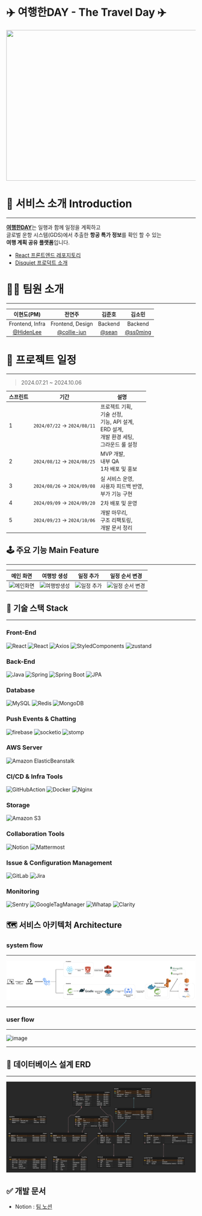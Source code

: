 # ✈️ 여행한DAY - The Travel Day ✈️
<img src="https://github.com/user-attachments/assets/4e55ff08-286e-4ce3-85cd-ecb81031213d" width="600" height="400" align="center"/>

# 🔎 서비스 소개 Introduction

---
[**여행한DAY**](https://www.thetravelday.co.kr/)는 일행과 함께 일정을 계획하고 
<br>
글로벌 운항 시스템(GDS)에서 추출한 **항공 특가 정보**를 확인 할 수 있는 
<br>
**여행 계획 공유 플랫폼**입니다.
* [React 프론트엔드 레포지토리](https://github.com/100-hours-a-week/5-CKNS-final-front)
* [Disquiet 프로덕트 소개](https://disquiet.io/product/%EC%97%AC%ED%96%89%ED%95%9Cday)

# 👨‍💻 팀원 소개 

---
| <center>이현도(PM)</center>              | <center>전연주</center>                               | <center>김준호</center>                | <center>김소민</center>                                    |
|----------------------------------|----------------------------------------------|------------------------------|---------------------------------------------------------|
| <center>Frontend, Infra</center>      | <center>Frontend, Design</center>               | <center>Backend</center>      | <center>Backend</center>                                |
| <center>[@HidenLee](https://github.com/HidenLee)</center> | <center>[@collie-jun](https://github.com/collie-jun)</center> | <center>[@sean](https://github.com/grulla79)</center> | <center>[@ss0ming](https://github.com/ss0ming)</center> |

# 📅 프로젝트 일정

---
> 2024.07.21 ~ 2024.10.06

| 스프린트  | 기간                          | 설명                                                                               |
|---------|-----------------------------|----------------------------------------------------------------------------------|
| 1       | `2024/07/22` → `2024/08/11` | 프로젝트 기획, <br/>기술 선정, <br/>기능, API 설계, <br/>ERD 설계, <br/>개발 환경 세팅, <br/>그라운드 룰 설정 |
| 2       | `2024/08/12` → `2024/08/25` | MVP 개발, <br/> 내부 QA<br/>1차 배포 및 홍보                                               |
| 3       | `2024/08/26` → `2024/09/08` | 실 서비스 운영,<br/> 사용자 피드백 반영, <br/> 부가 기능 구현                                        |
| 4       | `2024/09/09` → `2024/09/20` | 2차 배포 및 운영                                                                       |
| 5       | `2024/09/23` → `2024/10/06` | 개발 마무리, <br/> 구조 리팩토링, <br/>개발 문서 정리                                             |



## 🕹 주요 기능️ Main Feature

---


메인 화면| 여행방 생성                                                                                                               | 일정 추가                                                                                                                |일정 순서 변경
--- |----------------------------------------------------------------------------------------------------------------------|----------------------------------------------------------------------------------------------------------------------| --- |
<img alt="메인화면" src="https://github.com/user-attachments/assets/3aea0eb9-46d4-4aa6-813d-6143481f1854" width="100"/> | <img alt="여행방생성" src="https://github.com/user-attachments/assets/333234c0-d9f6-472a-9554-93b1f09730dd" width="100"/> | <img alt="일정 추가" src="https://github.com/user-attachments/assets/84620d55-5408-4c27-8849-0997a74fa2ad" width="100"/> | <img alt="일정 순서 변경" src="https://github.com/user-attachments/assets/dfc20586-328b-488f-85ce-d69a02dca6ce" width="100"/>

## 🔧 기술 스택 Stack

---

[//]: # (### Back-End)

[//]: # (```markdown)

[//]: # (Language : Java 17)

[//]: # (Framework : SpringBoot 3.3.2)

[//]: # (```)

[//]: # ()
[//]: # (### Front-End)

[//]: # (```markdown)

[//]: # (Language: JavaScript)

[//]: # (Framework: React 18.3.1)

[//]: # (Styling: Styled-components)

[//]: # (State Management: Zustand 4.5.4)

[//]: # (Library:  )

[//]: # (- Axios 1.7.4 )

[//]: # (- STOMP 7.0.0)

[//]: # (- SockJS-client 1.6.1)

[//]: # (- Firebase 10.13.1)

[//]: # (```)

### Front-End
![React](https://img.shields.io/badge/javascript-F7DF1E?style=for-the-badge&logo=javascript&logoColor=white)
![React](https://img.shields.io/badge/react-61DAFB?style=for-the-badge&logo=react&logoColor=white)
![Axios](https://img.shields.io/badge/axios-5A29E4?style=for-the-badge&logo=axios&logoColor=white)
![StyledComponents](https://img.shields.io/badge/styledcomponents-DB7093?style=for-the-badge&logo=styledcomponents&logoColor=white)
![zustand](https://img.shields.io/badge/zustand-885630?style=for-the-badge&logo=react&logoColor=white)

### Back-End
![Java](https://img.shields.io/badge/java-007396?style=for-the-badge&logo=openjdk&logoColor=white)
![Spring](https://img.shields.io/badge/spring-6DB33F?style=for-the-badge&logo=spring&logoColor=white)
![Spring Boot](https://img.shields.io/badge/Spring%20Boot-6DB33F.svg?&style=for-the-badge&logo=Spring%20Boot&logoColor=white)
![JPA](https://img.shields.io/badge/jpa-59666C.svg?&style=for-the-badge&logo=hibernate&logoColor=white)

### Database
![MySQL](https://img.shields.io/badge/mysql-4479A1?style=for-the-badge&logo=mysql&logoColor=white)
![Redis](https://img.shields.io/badge/redis-DC382D?style=for-the-badge&logo=redis&logoColor=white)
![MongoDB](https://img.shields.io/badge/mongodb-47A248?style=for-the-badge&logo=mongodb&logoColor=white)

###  Push Events & Chatting
![firebase](https://img.shields.io/badge/firebase-DD2C00?style=for-the-badge&logo=firebase&logoColor=white)
![socketio](https://img.shields.io/badge/socketio-010101?style=for-the-badge&logo=socketdotio&logoColor=white)
![stomp](https://img.shields.io/badge/stomp-ffffff?style=for-the-badge&logo=stomp&logoColor=white)

### AWS Server
![Amazon ElasticBeanstalk](https://img.shields.io/badge/ElasticBeanstalk-FF9900?style=for-the-badge&logo=awsorganizations&logoColor=white)

### CI/CD & Infra Tools
![GitHubAction](https://img.shields.io/badge/GitHubAction-2088FF?style=for-the-badge&logo=githubactions&logoColor=white)
![Docker](https://img.shields.io/badge/Docker-2496ED.svg?&style=for-the-badge&logo=Docker&logoColor=white)
![Nginx](https://img.shields.io/badge/Nginx-009639.svg?&style=for-the-badge&logo=Nginx&logoColor=white)

### Storage
![Amazon S3](https://img.shields.io/badge/amazons3-569A31?style=for-the-badge&logo=amazons3&logoColor=white)

### Collaboration Tools
![Notion](https://img.shields.io/badge/Notion-000000.svg?&style=for-the-badge&logo=Notion&logoColor=white)
![Mattermost](https://img.shields.io/badge/discord-5865F2.svg?&style=for-the-badge&logo=discord&logoColor=white)

### Issue & Configuration Management
![GitLab](https://img.shields.io/badge/github-181717.svg?&style=for-the-badge&logo=github&logoColor=#white)
![Jira](https://img.shields.io/badge/Jira-0052CC.svg?&style=for-the-badge&logo=Jira&logoColor=Blue)

### Monitoring
![Sentry](https://img.shields.io/badge/sentry-362D59?style=for-the-badge&logo=sentry&logoColor=white)
![GoogleTagManager](https://img.shields.io/badge/googletagmanager-246FDB?style=for-the-badge&logo=googletagmanager&logoColor=white)
![Whatap](https://img.shields.io/badge/Whatap-ffffff?style=for-the-badge&logo=Whatap&logoColor=white)
![Clarity](https://img.shields.io/badge/Clarity-4971D2?style=for-the-badge&logo=Clarity&logoColor=white)



## 🗺 서비스 아키텍처 Architecture

### system flow
---
![service_architecture.png](./docs/images/service_architecture.png)

---
### user flow
---
![image](https://github.com/user-attachments/assets/fc07113d-16fe-40cf-a951-3cc66f2b692d)

---
## 📝 데이터베이스 설계 ERD

---
![service_architecture.png](./docs/images/erd.png)

## ✅ 개발 문서 

- Notion : [팀 노션](https://goormkdx.notion.site/4-DAY-7f984f2c8d2949c6857ed19164cd2cf5?pvs=4)
